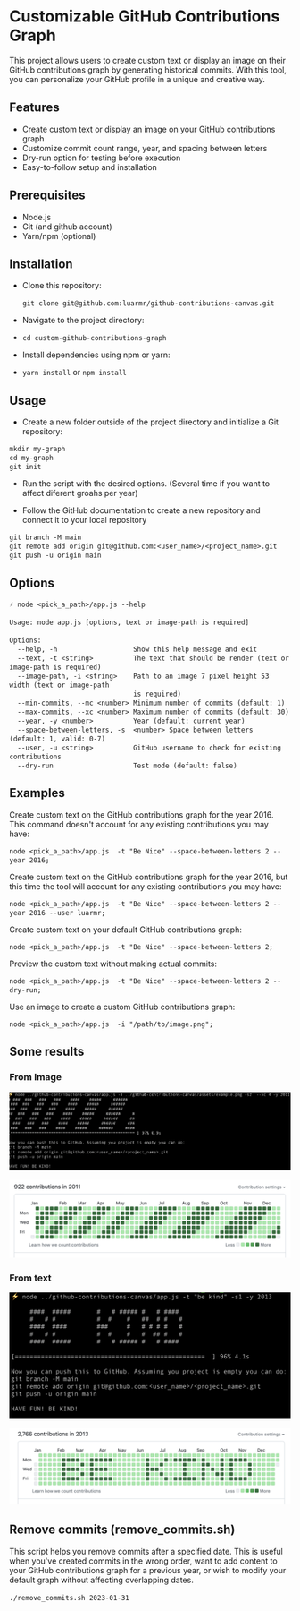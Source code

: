 # Customizable GitHub Contributions Graph
This project allows users to create custom text or display an image on their GitHub contributions graph by generating historical commits. With this tool, you can personalize your GitHub profile in a unique and creative way.

## Features
- Create custom text or display an image on your GitHub contributions graph
- Customize commit count range, year, and spacing between letters
- Dry-run option for testing before execution
- Easy-to-follow setup and installation

## Prerequisites
- Node.js
- Git (and github account)
- Yarn/npm (optional)


## Installation

- Clone this repository:

   `git clone git@github.com:luarmr/github-contributions-canvas.git`

- Navigate to the project directory:

- `cd custom-github-contributions-graph`

- Install dependencies using npm or yarn:
- 
   `yarn install` or `npm install`

## Usage
- Create a new folder outside of the project directory and initialize a Git repository:
```
mkdir my-graph
cd my-graph
git init
```
- Run the script with the desired options. (Several time if you want to affect diferent groahs per year)

- Follow the GitHub documentation to create a new repository and connect it to your local repository

```
git branch -M main
git remote add origin git@github.com:<user_name>/<project_name>.git
git push -u origin main
```


## Options

```
⚡ node <pick_a_path>/app.js --help

Usage: node app.js [options, text or image-path is required]

Options:
  --help, -h                   Show this help message and exit
  --text, -t <string>          The text that should be render (text or image-path is required)
  --image-path, -i <string>    Path to an image 7 pixel height 53 width (text or image-path
                               is required)
  --min-commits, --mc <number> Minimum number of commits (default: 1)
  --max-commits, --xc <number> Maximum number of commits (default: 30)
  --year, -y <number>          Year (default: current year)
  --space-between-letters, -s  <number> Space between letters (default: 1, valid: 0-7)
  --user, -u <string>          GitHub username to check for existing contributions
  --dry-run                    Test mode (default: false)

```

## Examples

Create custom text on the GitHub contributions graph for the year 2016. This command doesn't account for any existing contributions you may have:
```
node <pick_a_path>/app.js  -t "Be Nice" --space-between-letters 2 --year 2016;
```

Create custom text on the GitHub contributions graph for the year 2016, but this time the tool will account for any existing contributions you may have:
```
node <pick_a_path>/app.js  -t "Be Nice" --space-between-letters 2 --year 2016 --user luarmr;
```

Create custom text on your default GitHub contributions graph:
```
node <pick_a_path>/app.js  -t "Be Nice" --space-between-letters 2;
```

Preview the custom text without making actual commits:
```
node <pick_a_path>/app.js  -t "Be Nice" --space-between-letters 2 --dry-run;
```

Use an image to create a custom GitHub contributions graph:
```
node <pick_a_path>/app.js  -i "/path/to/image.png";
```

## Some results

### From Image

![Console execution of: node ../github-contributions-canvas/app.js -i ../github-contributions-canvas/assets/example.png -s2  --xc 4 -y 2011](https://github.com/luarmr/github-contributions-canvas/blob/main/assets/console_from_image.png?raw=true)

![Result of the execution with image](https://github.com/luarmr/github-contributions-canvas/blob/main/assets/github_from_image.png?raw=true)

### From text

![Console execution of: node ../github-contributions-canvas/app.js -t "be kind" -s1 -y 2013](https://github.com/luarmr/github-contributions-canvas/blob/main/assets/console_from_text_be_kind.png?raw=true)

![Result of the execution from text](https://github.com/luarmr/github-contributions-canvas/blob/main/assets/github_from_text_be_kind.png?raw=true)



## Remove commits (remove_commits.sh)

This script helps you remove commits after a specified date. This is useful when you've created commits in the wrong order, want to add content to your GitHub contributions graph for a previous year, or wish to modify your default graph without affecting overlapping dates.

`./remove_commits.sh 2023-01-31` 
